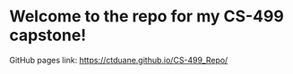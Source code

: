 # Welcome to the repo for my CS-499 capstone! 
GitHub pages link: https://ctduane.github.io/CS-499_Repo/
